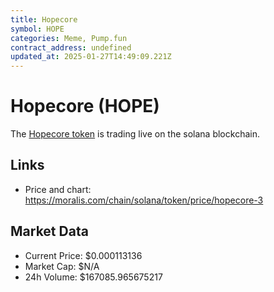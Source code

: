 ```yaml
---
title: Hopecore
symbol: HOPE
categories: Meme, Pump.fun
contract_address: undefined
updated_at: 2025-01-27T14:49:09.221Z
---
```


# Hopecore (HOPE)
The [Hopecore token](https://moralis.com/chain/solana/token/price/hopecore-3) is trading live on the solana blockchain.

## Links
- Price and chart: https://moralis.com/chain/solana/token/price/hopecore-3

## Market Data
- Current Price: $0.000113136
- Market Cap: $N/A
- 24h Volume: $167085.965675217
